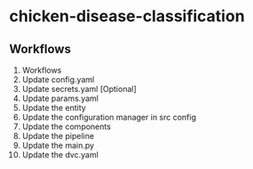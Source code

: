 # chicken-disease-classification

## Workflows
1. Workflows
2. Update config.yaml
3. Update secrets.yaml [Optional]
4. Update params.yaml
5. Update the entity
6. Update the configuration manager in src config
7. Update the components
8. Update the pipeline
9. Update the main.py
10. Update the dvc.yaml